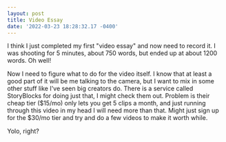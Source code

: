 ```yaml
--- 
layout: post 
title: Video Essay 
date: '2022-03-23 18:28:32.17 -0400' 
--- 
```

I think I just completed my first "video essay" and now need to record it. I was shooting for 5 minutes, about 
750 words, but ended up at about 1200 words. Oh well! 

Now I need to figure what to do for the video itself. I know that at least a good part of it will be me talking 
to the camera, but I want to mix in some other stuff like I've seen big creators do. There is a service called 
StoryBlocks for doing just that, I might check them out. Problem is their cheap tier ($15/mo) only lets you get 
5 clips a month, and just running through this video in my head I will need more than that. Might just sign up 
for the $30/mo tier and try and do a few videos to make it worth while. 

Yolo, right? 
